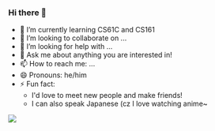 ### Hi there 👋

- 🌱 I’m currently learning CS61C and CS161
- 👯 I’m looking to collaborate on ...
- 🤔 I’m looking for help with ...
- 💬 Ask me about anything you are interested in!
- 📫 How to reach me: ...
- 😄 Pronouns: he/him
- ⚡ Fun fact: 
  - I'd love to meet new people and make friends! 
  - I can also speak Japanese (cz I love watching anime~

![](https://github-readme-stats.vercel.app/api?username=mayandev&theme=dark)
